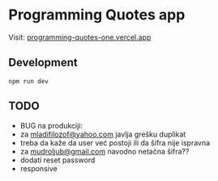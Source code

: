 # Programming Quotes app

Visit: [programming-quotes-one.vercel.app](https://programming-quotes-one.vercel.app/)

## Development

```
npm run dev
```

## TODO

- BUG na produkciji:
 - za mladifilozof@yahoo.com javlja grešku duplikat
  - treba da kaže da user već postoji ili da šifra nije ispravna
 - za mudroljub@gmail.com navodno netačna šifra??
  - dodati reset password
- responsive
